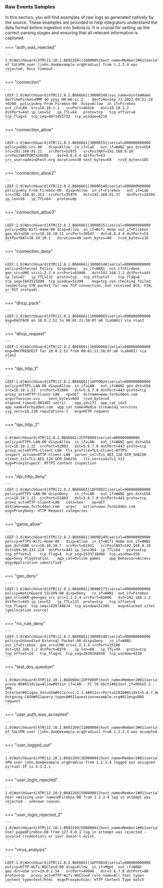 
### Raw Events Samples

In this section, you will find examples of raw logs as generated natively by the source. These examples are provided to help integrators understand the data format before ingestion into Sekoia.io. It is crucial for setting up the correct parsing stages and ensuring that all relevant information is captured.


=== "auth_was_rejected"

    ```
	1.0|WatchGuard|XTM|12.10.2.B692269|11000005|host_name=Member2#011serial=AAAAAAAAAAAAA#011msg=Authentication of SSLVPN user [john.doe@example.org@radius] from 1.2.3.4 was rejected, Recv timeout
    ```



=== "connection"

    ```
	LEEF:1.0|WatchGuard|XTM|12.8.2.B666661|30000148|sys_name=SystemName	devTimeFormat=MMM dd yyyy HH:mm:ss Z	devTime=Sep 23 2022 09:51:24 +0200	policy=Any From Firebox-00	disp=Allow	in_if=Firebox	out_if=LAN	src=10.10.1.1	srcPort=46416	dst=10.10.1.2	dstPort=443	ip_len=52	ip_TTL=64	proto=tcp	tcp_offset=8	tcp_flag=S	tcp_seq=4071455733	tcp_window=4210
    ```



=== "connection_allow"

    ```
	LEEF:1.0|WatchGuard|XTM|12.8.2.B666661|30000151|serial=000000000000	policy=DNS-srv-00	disp=Allow	in_if=Lab	out_if=WAN2	geo_dst=USA	src=192.168.91.11	srcPort=52075	srcPostNAT=192.168.0.20	srcPostNATPORT=58586	dst=8.8.4.4	dstPort=53	src_user=admin@test.org	duration=38	sent_bytes=69	rcvd_bytes=185
    ```



=== "connection_allow2"

    ```
	LEEF:1.0|WatchGuard|XTM|12.8.2.B666661|30000148|serial=000000000000	policy=Any From Firebox-00	disp=Allow	in_if=Firebox	out_if=Lab	src=192.168.91.253	srcPort=35979	dst=192.168.91.37	dstPort=24594	ip_len=58	ip_TTL=64	proto=udp
    ```



=== "connection_allow3"

    ```
	LEEF:1.0|WatchGuard|XTM|12.8.2.B666661|30000151|serial=000000000000	policy=DNS-Wifi-Home-00	disp=Allow	in_if=Wifi_Home	out_if=Firebox	geo_dst=USA	src=10.10.10.11	srcPort=38547	dst=8.8.4.4	dstPort=53	dstPostNAT=10.10.10.1	duration=40	sent_bytes=60	rcvd_bytes=116
    ```



=== "connection_deny"

    ```
	LEEF:1.0|WatchGuard|XTM|12.8.2.B666661|30000148|serial=000000000000	policy=Internal Policy	disp=Deny	in_if=WAN1	out_if=Firebox	geo_src=UKR	src=1.2.3.4	srcPort=65006	dst=192.168.1.2	dstPort=443	ip_len=87	ip_TTL=115	proto=tcp	tcp_offset=5	tcp_flag=A	tcp_seq=1843525890	tcp_window=51200	msg=tcp syn checking failed (expecting SYN packet for new TCP connection, but received ACK, FIN, or RST instead).
    ```



=== "dhcp_pack"

    ```
	LEEF:1.0|WatchGuard|XTM|12.8.2.B666661|16000065|serial=000000000000	msg=DHCPACK on 10.0.2.52 to 00:01:21:30:0f:a0 (Lab001) via vlan2
    ```



=== "dhcp_request"

    ```
	LEEF:1.0|WatchGuard|XTM|12.8.2.B666661|16000066|serial=000000000000	msg=DHCPREQUEST for 10.0.2.52 from 00:01:21:30:0f:a0 (Lab001) via vlan2
    ```



=== "dpi_http_1"

    ```
	LEEF:1.0|WatchGuard|XTM|12.8.2.B666661|1AFF0024|serial=000000000000	policy=HTTPS-LAN-00	disp=Allow	in_if=LAN	out_if=WAN2	geo_dst=USA	src=10.10.1.22	srcPort=52804	dst=5.6.7.8	dstPort=443	proto=tcp	proxy_act=HTTP-Client-LAN	op=GET	dstname=www.forbidden.com	arg=/favicon.ico	sent_bytes=604	rcvd_bytes=0	elapsed_time=0.001407 sec(s)	app_id=173	app_cat_id=5	app_name=Forbidden.com	app_cat_name=Media streaming services	sig_vers=18.230	reputation=-1	msg=HTTP request
    ```



=== "dpi_http_2"

    ```
	1.0|WatchGuard|XTM|12.8.2.B666661|2CFF0009|serial=000000000000	policy=HTTPS-LAN-00	disp=Allow	in_if=LAN	out_if=WAN2	geo_dst=USA	src=10.10.1.22	srcPort=52803	dst=5.6.7.8	dstPort=443	proto=tcp	proxy_act=HTTPS-Client-LAN	tls_profile=TLS-Client-HTTPS	inspect_action=HTTP-Client-LAN	server_ssl=TLS_AES_128_GCM_SHA256	client_ssl=TLS_AES_128_GCM_SHA256	tls_version=TLS_V13	msg=ProxyInspect: HTTPS content inspection
    ```



=== "dpi_http_deny"

    ```
	LEEF:1.0|WatchGuard|XTM|12.8.2.B666661|1AFF0021|serial=000000000000	policy=HTTPS-LAN-00	disp=Deny	in_if=LAN	out_if=WAN2	geo_dst=USA	src=10.10.1.22	srcPort=52803	dst=5.6.7.8	dstPort=443	proto=tcp	proxy_act=HTTP-Client-LAN	cats=Sex	op=GET	dstname=www.forbidden.com	arg=/	action=www.forbidden.com	msg=ProxyDeny: HTTP Request categories
    ```



=== "game_allow"

    ```
	LEEF:1.0|WatchGuard|XTM|12.8.2.B666661|30000149|serial=000000000000	policy=HTTPS-Wifi-Home-00	disp=Allow	in_if=Wifi_Home	out_if=WAN2	geo_dst=GBR	src=10.10.10.7	srcPort=61561	srcPostNAT=192.168.0.20	dst=104.98.231.118	dstPort=443	ip_len=364	ip_TTL=64	proto=tcp	tcp_offset=5	tcp_flag=A	tcp_seq=2533718466	tcp_window=258	app=Sony PlayStation	app_cat=Online games	app_behavior=Access	msg=Application identified
    ```



=== "geo_deny"

    ```
	LEEF:1.0|WatchGuard|XTM|12.8.2.B666661|30000173|serial=000000000000	policy=WatchGuard SSLVPN-00	disp=Deny	in_if=WAN1	out_if=Firebox	geo_src=UKR	geo=geo_src	src=1.2.3.4	srcPort=65006	dst=192.168.1.2	dstPort=443	ip_len=52	ip_TTL=115	proto=tcp	tcp_offset=8	tcp_flag=S	tcp_seq=1826748674	tcp_window=51200	msg=blocked sites (geolocation source)
    ```



=== "no_rule_deny"

    ```
	LEEF:1.0|WatchGuard|XTM|12.8.2.B666661|30000148|serial=000000000000	policy=Unhandled External Packet-00	disp=Deny	in_if=WAN1	out_if=Firebox	geo_src=CHN	src=1.2.3.4	srcPort=35186	dst=192.168.1.2	dstPort=6379	ip_len=60	ip_TTL=49	proto=tcp	tcp_offset=10	tcp_flag=S	tcp_seq=2630166840	tcp_window=4210
    ```



=== "test_dns_question"

    ```
	1.0|WatchGuard|XTM|12.10.1.B689694|1DFF000F|host_name=Member2#011serial=AAAAAAAAAAAAA#011policy=DNS-proxy-00#011disp=Allow#011in_if=LAN - FC 10 Gbits#011out_if=ROSeS 2 - VPN Internet#011geo_dst=USA#011src=1.2.3.4#011srcPort=52818#011dst=5.6.7.8#011dstPort=53#011proto=udp#011proxy_act=DNS-Outgoing-CASH#011query_type=A#011question=example.org#011msg=DNS request
    ```



=== "user_auth_was_accepted"

    ```
	1.0|WatchGuard|XTM|12.10.2.B692269|11000004|host_name=Member2#011serial=AAAAAAAAAAAAA#011msg=Authentication of SSLVPN user [john.doe@example.org@radius] from 1.2.3.4 was accepted
    ```



=== "user_logged_out"

    ```
	1.0|WatchGuard|XTM|12.10.2.B692269|3E000004|host_name=Member2#011serial=AAAAAAAAAAAAA#011msg=SSL VPN user john.doe@example.org@radius from 1.2.3.4 logged out assigned virtual IP is 4.3.2.1
    ```



=== "user_login_rejected"

    ```
	1.0|WatchGuard|XTM|12.10.2.B692269|50000001|host_name=Member2#011serial=AAAAAAAAAAAAA#011msg=WSM User <missing user name>@Firebox-DB from 1.2.3.4 log in attempt was rejected - unknown reason.
    ```



=== "user_login_rejected_2"

    ```
	1.0|WatchGuard|XTM|12.10.2.B692269|50000001|host_name=Member1#011serial=AAAAAAAAAAAAA#011msg=WebUI User page@Firebox-DB from 127.0.0.1 log in attempt was rejected - invalid credentials or user doesn't exist.
    ```



=== "virus_analysis"

    ```
	LEEF:1.0|WatchGuard|XTM|12.8.2.B666661|1AFF0018|serial=000000000000	policy=HTTP-Wifi-WGCloud-00	disp=Allow	in_if=Mgmt	out_if=WAN2	geo_dst=USA	src=10.0.2.54	srcPort=49946	dst=5.6.7.8	dstPort=80	proto=tcp	proxy_act=HTTP-Wifi-WGCloud	rule_name=All text types	content_type=text/html	msg=ProxyAvScan: HTTP Content Type match
    ```




